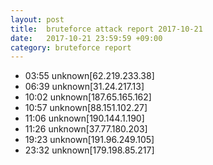 ```yaml
---
layout: post
title:  bruteforce attack report 2017-10-21
date:   2017-10-21 23:59:59 +09:00
category: bruteforce report
---
```


* 03:55 unknown[62.219.233.38]
* 06:39 unknown[31.24.217.13]
* 10:02 unknown[187.65.165.162]
* 10:57 unknown[88.151.102.27]
* 11:06 unknown[190.144.1.190]
* 11:26 unknown[37.77.180.203]
* 19:23 unknown[191.96.249.105]
* 23:32 unknown[179.198.85.217]
